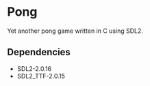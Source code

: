 # Pong

Yet another pong game written in C using SDL2.

## Dependencies

- SDL2-2.0.16
- SDL2_TTF-2.0.15
